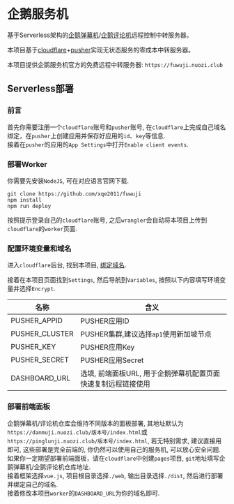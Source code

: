 # 企鹅服务机
基于Serverless架构的[企鹅弹幕机](https://github.com/xqe2011/danmuji)/[企鹅评论机](https://github.com/xqe2011/pinglunji)远程控制中转服务器。

本项目基于[cloudflare](http://cloudflare.com)+[pusher](https://pusher.com)实现无状态服务的零成本中转服务器。

本项目提供企鹅服务机官方的免费远程中转服务器: `https://fuwuji.nuozi.club`

## Serverless部署
### 前言
首先你需要注册一个`cloudflare`账号和`pusher`账号, 在`cloudflare`上完成自己域名绑定，在`pusher`上创建应用并保存好应用的`id`、`key`等信息.  
接着在`pusher`的应用的`App Settings`中打开`Enable client events`.  

### 部署Worker
你需要先安装`NodeJS`, 可在对应语言官网下载.
```
git clone https://github.com/xqe2011/fuwuji
npm install
npm run deploy
```
按照提示登录自己的`cloudflare`账号, 之后`wrangler`会自动将本项目上传到`cloudflare`的`worker`页面.

### 配置环境变量和域名
进入`cloudflare`后台, 找到本项目, [绑定域名](https://developers.cloudflare.com/pages/configuration/custom-domains/).

接着在本项目页面找到`Settings`, 然后导航到`Variables`, 按照以下内容填写环境变量并选择`Encrypt`.


| 名称 |含义 |
| --- | --- |
| PUSHER_APPID | PUSHER应用ID |
| PUSHER_CLUSTER | PUSHER集群,建议选择`ap1`使用新加坡节点 |
| PUSHER_KEY | PUSHER应用Key |
| PUSHER_SECRET | PUSHER应用Secret |
| DASHBOARD_URL | 选填, 前端面板URL, 用于企鹅弹幕机配置页面快速复制远程链接使用 |

### 部署前端面板
企鹅弹幕机/评论机仓库会维持不同版本的面板部署, 其地址默认为`https://danmuji.nuozi.club/版本号/index.html`或`https://pinglunji.nuozi.club/版本号/index.html`, 若无特别需求, 建议直接用即可, 这些部署是完全前端的, 你仍然可以使用自己的服务机, 可以放心安全问题.  
如果你一定期望部署前端面板，请在`cloudflare`中创建`pages`项目, `git`地址填写企鹅弹幕机/企鹅评论机仓库地址.  
接着框架选择`vue.js`, 项目根目录选择`./web`, 输出目录选择`./dist`, 然后进行部署并绑定自己的域名.  
接着修改本项目`worker`的`DASHBOARD_URL`为你的域名即可.